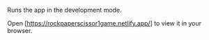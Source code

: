 Runs the app in the development mode.

Open [https://rockpaperscissor1game.netlify.app/] to view it in your browser.
